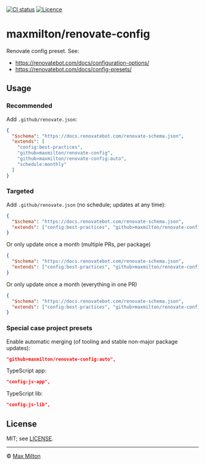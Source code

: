 [![CI status](https://badgen.net/github/checks/maxmilton/renovate-config?label=ci)](https://github.com/maxmilton/renovate-config/actions)
[![Licence](https://badgen.net/github/license/maxmilton/renovate-config)](./LICENSE)

# maxmilton/renovate-config

Renovate config preset. See:

- <https://renovatebot.com/docs/configuration-options/>
- <https://renovatebot.com/docs/config-presets/>

## Usage

### Recommended

Add `.github/renovate.json`:

```json
{
  "$schema": "https://docs.renovatebot.com/renovate-schema.json",
  "extends": [
    "config:best-practices",
    "github>maxmilton/renovate-config",
    "github>maxmilton/renovate-config:auto",
    "schedule:monthly"
  ]
}
```

### Targeted

Add `.github/renovate.json` (no schedule; updates at any time):

```json
{
  "$schema": "https://docs.renovatebot.com/renovate-schema.json",
  "extends": ["config:best-practices", "github>maxmilton/renovate-config"]
}
```

Or only update once a month (multiple PRs, per package)

```json
{
  "$schema": "https://docs.renovatebot.com/renovate-schema.json",
  "extends": ["config:best-practices", "github>maxmilton/renovate-config", "schedule:monthly"]
}
```

Or only update once a month (everything in one PR)

```json
{
  "$schema": "https://docs.renovatebot.com/renovate-schema.json",
  "extends": ["config:best-practices", "github>maxmilton/renovate-config", "config:semverAllMonthly"]
}
```

### Special case project presets

Enable automatic merging (of tooling and stable non-major package updates):

```json
"github>maxmilton/renovate-config:auto",
```

TypeScript app:

```json
"config:js-app",
```

TypeScript lib:

```json
"config:js-lib",
```

## License

MIT; see [LICENSE](./LICENSE).

-----

© [Max Milton](https://maxmilton.com)
